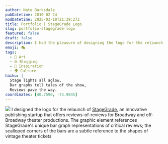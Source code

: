 ```yaml
---
author: Nate Barksdale
pubDatetime: 2010-02-24
modDatetime: 2025-03-10T21:39:27Z
title: Portfolio | StageGrade Logo
slug: portfolio-stagegrade-logo
featured: false
draft: false
description: I had the pleasure of designing the logo for the relaunch of StageGrade, an innovative publishing startup focused on theater reviews. The graphic element creatively incorporates StageGrade's unique bar graph representations of critical reviews, while the scalloped corners subtly nod to vintage theater tickets.
emoji: 🎭
tags:
  - 🎨 Art
  - 🌐 Blogging
  - 🌟 Inspiration
  - 🌍 Culture
haiku: |
  Stage lights all aglow,  
  Bar graphs tell tales of the show,  
  Reviews pave the way.
coordinates: [40.7590, -73.9845]
---
```


![](@assets/images/stagegrade.jpg) I designed the logo for the relaunch of [StageGrade](http://www.stagegrade.com), an innovative publishing startup that offers reviews-of-reviews for Broadway and off-Broadway theater productions. The graphic element references StageGrade's unique bar graph representations of critical reviews; the scalloped corners of the bars are a subtle reference to the shapes of vintage theater tickets
